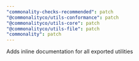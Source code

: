 ```yaml
---
"commonality-checks-recommended": patch
"@commonalityco/utils-conformance": patch
"@commonalityco/utils-core": patch
"@commonalityco/utils-file": patch
"commonality": patch
---
```


Adds inline documentation for all exported utilities
